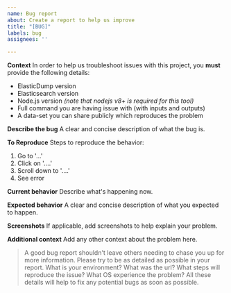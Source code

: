 ```yaml
---
name: Bug report
about: Create a report to help us improve
title: "[BUG]"
labels: bug
assignees: ''

---
```


**Context**
In order to help us troubleshoot issues with this project, you **must** provide the following details:

- ElasticDump version
- Elasticsearch version
- Node.js version *(note that nodejs v8+ is required for this tool)*
- Full command you are having issue with (with inputs and outputs)
- A data-set you can share publicly which reproduces the problem


**Describe the bug**
A clear and concise description of what the bug is.

**To Reproduce**
Steps to reproduce the behavior:
1. Go to '...'
2. Click on '....'
3. Scroll down to '....'
4. See error

**Current behavior**
Describe what's happening now.

**Expected behavior**
A clear and concise description of what you expected to happen.

**Screenshots**
If applicable, add screenshots to help explain your problem.

**Additional context**
Add any other context about the problem here.

> A good bug report shouldn't leave others needing to chase you up for more information. Please try to be as detailed as possible in your report. What is your environment? What was the url? What steps will reproduce the issue? What OS experience the problem? All these details will help to fix any potential bugs as soon as possible.


